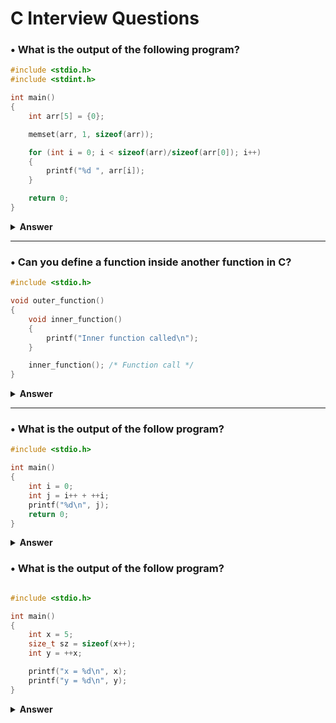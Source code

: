 # C Interview Questions

### • What is the output of the following program?

```c
#include <stdio.h>
#include <stdint.h>

int main()
{
    int arr[5] = {0};

    memset(arr, 1, sizeof(arr));

    for (int i = 0; i < sizeof(arr)/sizeof(arr[0]); i++)
    {
        printf("%d ", arr[i]);
    }

    return 0;
}
```

<details> <summary><b>Answer</b></summary>

The output of the program is `16843009 16843009 16843009 16843009 16843009`.

**Explanation:** The `memset` function sets each byte of the array `arr` to the value `1`. Since `int32_t` is a 4-byte type, each element of the array will have all its bytes set to `1`:

```c
0x01010101 in hexadecimal (4 bytes)
```

When this value is interpreted as an integer, it is equal to `16843009` in decimal.

</details>

---

### • Can you define a function inside another function in C?

```c
#include <stdio.h>

void outer_function()
{
    void inner_function()
    {
        printf("Inner function called\n");
    }

    inner_function(); /* Function call */
}
```

<details> <summary><b>Answer</b></summary>

- **Standard C** does not allow nested function definitions.

- However, you can declare a function inside a function, but this is not the same as defining it. A declaration simply tells the compiler about the function's existence and signature, while the actual definition must occur at file scope.

```c
#include <stdio.h>

void outer_function()
{
    void inner_function(); /* Function declaration */

    inner_function(); /* Function call */
}

void inner_function()
{
    printf("Inner function called\n");
}

int main()
{
    outer_function();
    return 0;
}
```

**- GCC Language Extension:** GCC provides a language extension that supports nested functions. These functions are nonstandard, meaning they are not portable and are entirely compiler-dependent.

```c
#include <stdio.h>

void outer_function()
{
    void inner_function()
    {
        printf("Inner function called\n");
    }

    inner_function(); /* Function call */
}

int main()
{
    outer_function();
    return 0;
}
```

</details>

---

### • What is the output of the follow program?

```c
#include <stdio.h>

int main()
{
    int i = 0;
    int j = i++ + ++i;
    printf("%d\n", j);
    return 0;
}
```

<details> <summary><b>Answer</b></summary>

The output of the program is undefined behavior.

1. **Order of evaluation:**
    - In the statement `int j = i++ + ++i;`, there is no sequence point between `i++` and `++i`.
    - The order in which `i++` (post-increment) and `++i` (pre-increment) are evaluated is unspecified.
    - This leads to a conflict because `i` is being modified more than once without an intervening sequence point.
    - See: [C Operator Precedence](https://en.cppreference.com/w/c/language/operator_precedence)
    - See: [Order of evaluation](https://en.cppreference.com/w/c/language/eval_order)
2. **Undefined behavior:**
    - Modifying the same variable (`i`) multiple times without a sequence point (or a clear order of evaluation) causes undefined behavior in C.
    - The compiler may generate different results depending on how it evaluates the expression.
    - See: [Undefined Behavior in C](https://en.cppreference.com/w/c/language/behavior)

</details>

### • What is the output of the follow program?

```c

#include <stdio.h>

int main()
{
    int x = 5;
    size_t sz = sizeof(x++);
    int y = ++x;

    printf("x = %d\n", x);
    printf("y = %d\n", y);
}

```

<details> <summary><b>Answer</b></summary>

The program behaves as follows:

1. `int x = 5;` initializes `x` to 5.
2. `size_t sz = sizeof(x++);` evaluates the size of `x` without incrementing it because `sizeof` does not evaluate its operand. `x` remains 5, and `sz` holds the size of `x` (typically 4 bytes).
3. `int y = ++x;` increments `x` to 6 before assigning it to `y`. So, both `x` and `y` become 6.
4. The program prints: x = 6 y = 6

### Key Points:
- `sizeof(x++)` does not increment `x`.
- `++x` increments `x` before assigning it to `y`.

</details>